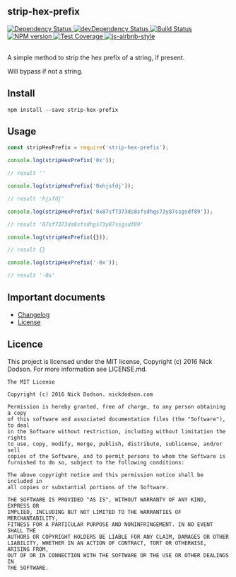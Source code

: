 ## strip-hex-prefix

<div>
  <!-- Dependency Status -->
  <a href="https://david-dm.org/silentcicero/strip-hex-prefix">
    <img src="https://david-dm.org/silentcicero/strip-hex-prefix.svg"
    alt="Dependency Status" />
  </a>

  <!-- devDependency Status -->
  <a href="https://david-dm.org/silentcicero/strip-hex-prefix#info=devDependencies">
    <img src="https://david-dm.org/silentcicero/strip-hex-prefix/dev-status.svg" alt="devDependency Status" />
  </a>

  <!-- Build Status -->
  <a href="https://travis-ci.org/SilentCicero/strip-hex-prefix">
    <img src="https://travis-ci.org/SilentCicero/strip-hex-prefix.svg"
    alt="Build Status" />
  </a>

  <!-- NPM Version -->
  <a href="https://www.npmjs.org/package/strip-hex-prefix">
    <img src="http://img.shields.io/npm/v/strip-hex-prefix.svg"
    alt="NPM version" />
  </a>

  <a href="https://coveralls.io/r/SilentCicero/strip-hex-prefix">
    <img src="https://coveralls.io/repos/github/SilentCicero/strip-hex-prefix/badge.svg" alt="Test Coverage" />
  </a>

  <!-- Javascript Style -->
  <a href="http://airbnb.io/javascript/">
    <img src="https://img.shields.io/badge/code%20style-airbnb-brightgreen.svg" alt="js-airbnb-style" />
  </a>
</div>

<br />

A simple method to strip the hex prefix of a string, if present.

Will bypass if not a string.

## Install

```
npm install --save strip-hex-prefix
```

## Usage

```js
const stripHexPrefix = require('strip-hex-prefix');

console.log(stripHexPrefix('0x'));

// result ''

console.log(stripHexPrefix('0xhjsfdj'));

// result 'hjsfdj'

console.log(stripHexPrefix('0x87sf7373ds8sfsdhgs73y87ssgsdf89'));

// result '87sf7373ds8sfsdhgs73y87ssgsdf89'

console.log(stripHexPrefix({}));

// result {}

console.log(stripHexPrefix('-0x'));

// result '-0x'
```

## Important documents

- [Changelog](CHANGELOG.md)
- [License](https://raw.githubusercontent.com/silentcicero/strip-hex-prefix/master/LICENSE)

## Licence

This project is licensed under the MIT license, Copyright (c) 2016 Nick Dodson. For more information see LICENSE.md.

```
The MIT License

Copyright (c) 2016 Nick Dodson. nickdodson.com

Permission is hereby granted, free of charge, to any person obtaining a copy
of this software and associated documentation files (the "Software"), to deal
in the Software without restriction, including without limitation the rights
to use, copy, modify, merge, publish, distribute, sublicense, and/or sell
copies of the Software, and to permit persons to whom the Software is
furnished to do so, subject to the following conditions:

The above copyright notice and this permission notice shall be included in
all copies or substantial portions of the Software.

THE SOFTWARE IS PROVIDED "AS IS", WITHOUT WARRANTY OF ANY KIND, EXPRESS OR
IMPLIED, INCLUDING BUT NOT LIMITED TO THE WARRANTIES OF MERCHANTABILITY,
FITNESS FOR A PARTICULAR PURPOSE AND NONINFRINGEMENT. IN NO EVENT SHALL THE
AUTHORS OR COPYRIGHT HOLDERS BE LIABLE FOR ANY CLAIM, DAMAGES OR OTHER
LIABILITY, WHETHER IN AN ACTION OF CONTRACT, TORT OR OTHERWISE, ARISING FROM,
OUT OF OR IN CONNECTION WITH THE SOFTWARE OR THE USE OR OTHER DEALINGS IN
THE SOFTWARE.
```
